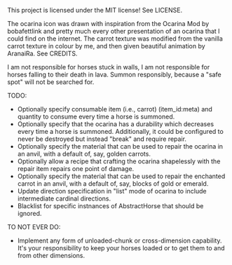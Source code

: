 This project is licensed under the MIT license! See LICENSE.

The ocarina icon was drawn with inspiration from the Ocarina Mod by bobafettlink and pretty much every other presentation of an ocarina that I could find on the internet. The carrot texture was modified from the vanilla carrot texture in colour by me, and then given beautiful animation by AranaiRa. See CREDITS.

I am not responsible for horses stuck in walls, I am not responsible for horses falling to their death in lava. Summon responsibly, because a "safe spot" will not be searched for.

TODO:
* Optionally specify consumable item (i.e., carrot) (item_id:meta) and quantity to consume every time a horse is summoned.
* Optionally specify that the ocarina has a durability which decreases every time a horse is summoned. Additionally, it could be configured to never be destroyed but instead "break" and require repair.
* Optionally specify the material that can be used to repair the ocarina in an anvil, with a default of, say, golden carrots.
* Optionally allow a recipe that crafting the ocarina shapelessly with the repair item repairs one point of damage.
* Optionally specify the material that can be used to repair the enchanted carrot in an anvil, with a default of, say, blocks of gold or emerald.
* Update direction specification in "list" mode of ocarina to include intermediate cardinal directions.
* Blacklist for specific instnances of AbstractHorse that should be ignored.

TO NOT EVER DO:
* Implement any form of unloaded-chunk or cross-dimension capability. It's your responsibility to keep your horses loaded or to get them to and from other dimensions.
